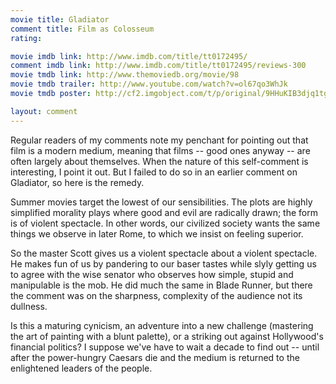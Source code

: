 ```yaml
---
movie title: Gladiator
comment title: Film as Colosseum
rating: 

movie imdb link: http://www.imdb.com/title/tt0172495/
comment imdb link: http://www.imdb.com/title/tt0172495/reviews-300
movie tmdb link: http://www.themoviedb.org/movie/98
movie tmdb trailer: http://www.youtube.com/watch?v=ol67qo3WhJk
movie tmdb poster: http://cf2.imgobject.com/t/p/original/9HHuKIB3djq1tgUsPDdmDQhN5b5.jpg

layout: comment
---
```


Regular readers of my comments note my penchant for pointing out that film is a modern medium, meaning that films -- good ones anyway -- are often largely about themselves. When the nature of this self-comment is interesting, I point it out. But I failed to do so in an earlier comment on Gladiator, so here is the remedy.

Summer movies target the lowest of our sensibilities. The plots are highly simplified morality plays where good and evil are radically drawn; the form is of violent spectacle. In other words, our civilized society wants the same things we observe in later Rome, to which we insist on feeling superior.

So the master Scott gives us a violent spectacle about a violent spectacle. He makes fun of us by pandering to our baser tastes while slyly getting us to agree with the wise senator who observes how simple, stupid and manipulable is the mob. He did much the same in Blade Runner, but there the comment was on the sharpness, complexity of the audience not its dullness.

Is this a maturing cynicism, an adventure into a new challenge (mastering the art of painting with a blunt palette), or a striking out against Hollywood's financial politics? I suppose we've have to wait a decade to find out -- until after the power-hungry Caesars die and the medium is returned to the enlightened leaders of the people.
